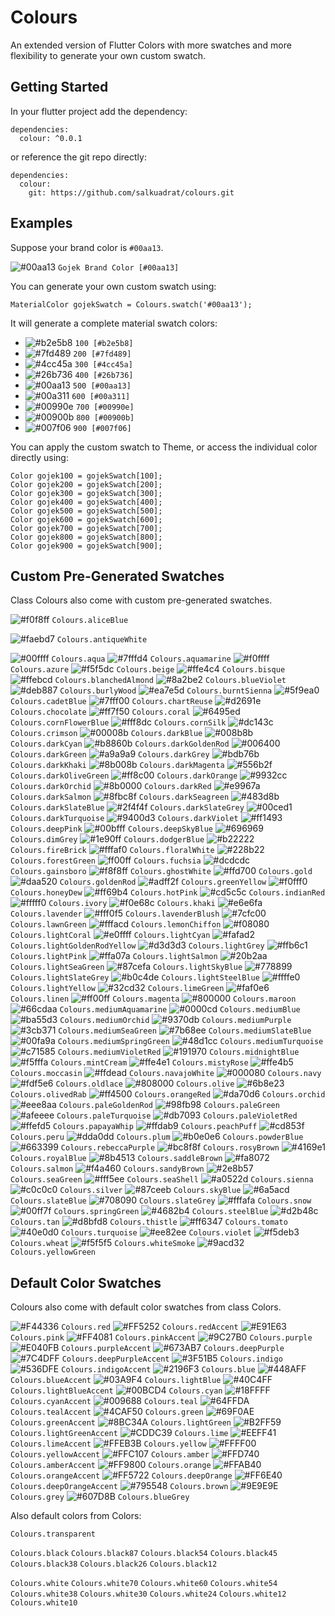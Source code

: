 # Colours

An extended version of Flutter Colors with more swatches and more flexibility to generate your own custom swatch.

## Getting Started

In your flutter project add the dependency:

```
dependencies:
  colour: ^0.0.1
```

or reference the git repo directly:

```
dependencies:
  colour:
    git: https://github.com/salkuadrat/colours.git
```

## Examples

Suppose your brand color is `#00aa13`.

![#00aa13](https://via.placeholder.com/15/00aa13/000000?text=+) `Gojek Brand Color [#00aa13]`

You can generate your own custom swatch using:

```
MaterialColor gojekSwatch = Colours.swatch('#00aa13');
```

It will generate a complete material swatch colors:

- ![#b2e5b8](https://via.placeholder.com/15/b2e5b8/000000?text=+) `100 [#b2e5b8]`
- ![#7fd489](https://via.placeholder.com/15/7fd489/000000?text=+) `200 [#7fd489]`
- ![#4cc45a](https://via.placeholder.com/15/4cc45a/000000?text=+) `300 [#4cc45a]`
- ![#26b736](https://via.placeholder.com/15/26b736/000000?text=+) `400 [#26b736]`
- ![#00aa13](https://via.placeholder.com/15/00aa13/000000?text=+) `500 [#00aa13]`
- ![#00a311](https://via.placeholder.com/15/00a311/000000?text=+) `600 [#00a311]`
- ![#00990e](https://via.placeholder.com/15/00990e/000000?text=+) `700 [#00990e]`
- ![#00900b](https://via.placeholder.com/15/00900b/000000?text=+) `800 [#00900b]`
- ![#007f06](https://via.placeholder.com/15/007f06/000000?text=+) `900 [#007f06]`


You can apply the custom swatch to Theme, or access the individual color directly using:

```
Color gojek100 = gojekSwatch[100];
Color gojek200 = gojekSwatch[200];
Color gojek300 = gojekSwatch[300];
Color gojek400 = gojekSwatch[400];
Color gojek500 = gojekSwatch[500];
Color gojek600 = gojekSwatch[600];
Color gojek700 = gojekSwatch[700];
Color gojek800 = gojekSwatch[800];
Color gojek900 = gojekSwatch[900];
```

## Custom Pre-Generated Swatches

Class Colours also come with custom pre-generated swatches. 

![#f0f8ff](https://via.placeholder.com/15/f0f8ff/000000?text=+) `Colours.aliceBlue`

![#faebd7](https://via.placeholder.com/15/faebd7/000000?text=+) `Colours.antiqueWhite`

![#00ffff](https://via.placeholder.com/15/00ffff/000000?text=+) `Colours.aqua`
![#7fffd4](https://via.placeholder.com/15/7fffd4/000000?text=+) `Colours.aquamarine`
![#f0ffff](https://via.placeholder.com/15/f0ffff/000000?text=+) `Colours.azure`
![#f5f5dc](https://via.placeholder.com/15/f5f5dc/000000?text=+) `Colours.beige`
![#ffe4c4](https://via.placeholder.com/15/ffe4c4/000000?text=+) `Colours.bisque`
![#ffebcd](https://via.placeholder.com/15/ffebcd/000000?text=+) `Colours.blanchedAlmond`
![#8a2be2](https://via.placeholder.com/15/8a2be2/000000?text=+) `Colours.blueViolet`
![#deb887](https://via.placeholder.com/15/deb887/000000?text=+) `Colours.burlyWood`
![#ea7e5d](https://via.placeholder.com/15/ea7e5d/000000?text=+) `Colours.burntSienna`
![#5f9ea0](https://via.placeholder.com/15/5f9ea0/000000?text=+) `Colours.cadetBlue`
![#7fff00](https://via.placeholder.com/15/7fff00/000000?text=+) `Colours.chartReuse`
![#d2691e](https://via.placeholder.com/15/d2691e/000000?text=+) `Colours.chocolate`
![#ff7f50](https://via.placeholder.com/15/ff7f50/000000?text=+) `Colours.coral`
![#6495ed](https://via.placeholder.com/15/6495ed/000000?text=+) `Colours.cornFlowerBlue`
![#fff8dc](https://via.placeholder.com/15/fff8dc/000000?text=+) `Colours.cornSilk`
![#dc143c](https://via.placeholder.com/15/dc143c/000000?text=+) `Colours.crimson`
![#00008b](https://via.placeholder.com/15/00008b/000000?text=+) `Colours.darkBlue`
![#008b8b](https://via.placeholder.com/15/008b8b/000000?text=+) `Colours.darkCyan`
![#b8860b](https://via.placeholder.com/15/b8860b/000000?text=+) `Colours.darkGoldenRod`
![#006400](https://via.placeholder.com/15/006400/000000?text=+) `Colours.darkGreen`
![#a9a9a9](https://via.placeholder.com/15/a9a9a9/000000?text=+) `Colours.darkGrey`
![#bdb76b](https://via.placeholder.com/15/bdb76b/000000?text=+) `Colours.darkKhaki`
![#8b008b](https://via.placeholder.com/15/8b008b/000000?text=+) `Colours.darkMagenta`
![#556b2f](https://via.placeholder.com/15/556b2f/000000?text=+) `Colours.darkOliveGreen`
![#ff8c00](https://via.placeholder.com/15/ff8c00/000000?text=+) `Colours.darkOrange`
![#9932cc](https://via.placeholder.com/15/9932cc/000000?text=+) `Colours.darkOrchid`
![#8b0000](https://via.placeholder.com/15/8b0000/000000?text=+) `Colours.darkRed`
![#e9967a](https://via.placeholder.com/15/e9967a/000000?text=+) `Colours.darkSalmon`
![#8fbc8f](https://via.placeholder.com/15/8fbc8f/000000?text=+) `Colours.darkSeagreen`
![#483d8b](https://via.placeholder.com/15/483d8b/000000?text=+) `Colours.darkSlateBlue`
![#2f4f4f](https://via.placeholder.com/15/2f4f4f/000000?text=+) `Colours.darkSlateGrey`
![#00ced1](https://via.placeholder.com/15/00ced1/000000?text=+) `Colours.darkTurquoise`
![#9400d3](https://via.placeholder.com/15/9400d3/000000?text=+) `Colours.darkViolet`
![#ff1493](https://via.placeholder.com/15/ff1493/000000?text=+) `Colours.deepPink`
![#00bfff](https://via.placeholder.com/15/00bfff/000000?text=+) `Colours.deepSkyBlue`
![#696969](https://via.placeholder.com/15/696969/000000?text=+) `Colours.dimGrey`
![#1e90ff](https://via.placeholder.com/15/1e90ff/000000?text=+) `Colours.dodgerBlue`
![#b22222](https://via.placeholder.com/15/b22222/000000?text=+) `Colours.fireBrick`
![#fffaf0](https://via.placeholder.com/15/fffaf0/000000?text=+) `Colours.floralWhite`
![#228b22](https://via.placeholder.com/15/228b22/000000?text=+) `Colours.forestGreen`
![ff00ff](https://via.placeholder.com/15/ff00ff/000000?text=+) `Colours.fuchsia`
![#dcdcdc](https://via.placeholder.com/15/dcdcdc/000000?text=+) `Colours.gainsboro`
![#f8f8ff](https://via.placeholder.com/15/f8f8ff/000000?text=+) `Colours.ghostWhite`
![#ffd700](https://via.placeholder.com/15/ffd700/000000?text=+) `Colours.gold`
![#daa520](https://via.placeholder.com/15/daa520/000000?text=+) `Colours.goldenRod`
![#adff2f](https://via.placeholder.com/15/adff2f/000000?text=+) `Colours.greenYellow`
![#f0fff0](https://via.placeholder.com/15/f0fff0/000000?text=+) `Colours.honeyDew`
![#ff69b4](https://via.placeholder.com/15/ff69b4/000000?text=+) `Colours.hotPink`
![#cd5c5c](https://via.placeholder.com/15/cd5c5c/000000?text=+) `Colours.indianRed`
![#fffff0](https://via.placeholder.com/15/fffff0/000000?text=+) `Colours.ivory`
![#f0e68c](https://via.placeholder.com/15/f0e68c/000000?text=+) `Colours.khaki`
![#e6e6fa](https://via.placeholder.com/15/e6e6fa/000000?text=+) `Colours.lavender`
![#fff0f5](https://via.placeholder.com/15/fff0f5/000000?text=+) `Colours.lavenderBlush`
![#7cfc00](https://via.placeholder.com/15/7cfc00/000000?text=+) `Colours.lawnGreen`
![#fffacd](https://via.placeholder.com/15/fffacd/000000?text=+) `Colours.lemonChiffon`
![#f08080](https://via.placeholder.com/15/f08080/000000?text=+) `Colours.lightCoral`
![#e0ffff](https://via.placeholder.com/15/e0ffff/000000?text=+) `Colours.lightCyan`
![#fafad2](https://via.placeholder.com/15/fafad2/000000?text=+) `Colours.lightGoldenRodYellow`
![#d3d3d3](https://via.placeholder.com/15/d3d3d3/000000?text=+) `Colours.lightGrey`
![#ffb6c1](https://via.placeholder.com/15/ffb6c1/000000?text=+) `Colours.lightPink`
![#ffa07a](https://via.placeholder.com/15/ffa07a/000000?text=+) `Colours.lightSalmon`
![#20b2aa](https://via.placeholder.com/15/20b2aa/000000?text=+) `Colours.lightSeaGreen`
![#87cefa](https://via.placeholder.com/15/87cefa/000000?text=+) `Colours.lightSkyBlue`
![#778899](https://via.placeholder.com/15/778899/000000?text=+) `Colours.lightSlateGrey`
![#b0c4de](https://via.placeholder.com/15/b0c4de/000000?text=+) `Colours.lightSteelBlue`
![#ffffe0](https://via.placeholder.com/15/ffffe0/000000?text=+) `Colours.lightYellow`
![#32cd32](https://via.placeholder.com/15/32cd32/000000?text=+) `Colours.limeGreen`
![#faf0e6](https://via.placeholder.com/15/faf0e6/000000?text=+) `Colours.linen`
![#ff00ff](https://via.placeholder.com/15/ff00ff/000000?text=+) `Colours.magenta`
![#800000](https://via.placeholder.com/15/800000/000000?text=+) `Colours.maroon`
![#66cdaa](https://via.placeholder.com/15/66cdaa/000000?text=+) `Colours.mediumAquamarine`
![#0000cd](https://via.placeholder.com/15/0000cd/000000?text=+) `Colours.mediumBlue`
![#ba55d3](https://via.placeholder.com/15/ba55d3/000000?text=+) `Colours.mediumOrchid`
![#9370db](https://via.placeholder.com/15/9370db/000000?text=+) `Colours.mediumPurple`
![#3cb371](https://via.placeholder.com/15/3cb371/000000?text=+) `Colours.mediumSeaGreen`
![#7b68ee](https://via.placeholder.com/15/7b68ee/000000?text=+) `Colours.mediumSlateBlue`
![#00fa9a](https://via.placeholder.com/15/00fa9a/000000?text=+) `Colours.mediumSpringGreen`
![#48d1cc](https://via.placeholder.com/15/48d1cc/000000?text=+) `Colours.mediumTurquoise`
![#c71585](https://via.placeholder.com/15/c71585/000000?text=+) `Colours.mediumVioletRed`
![#191970](https://via.placeholder.com/15/191970/000000?text=+) `Colours.midnightBlue`
![#f5fffa](https://via.placeholder.com/15/f5fffa/000000?text=+) `Colours.mintCream`
![#ffe4e1](https://via.placeholder.com/15/ffe4e1/000000?text=+) `Colours.mistyRose`
![#ffe4b5](https://via.placeholder.com/15/ffe4b5/000000?text=+) `Colours.moccasin`
![#ffdead](https://via.placeholder.com/15/ffdead/000000?text=+) `Colours.navajoWhite`
![#000080](https://via.placeholder.com/15/000080/000000?text=+) `Colours.navy`
![#fdf5e6](https://via.placeholder.com/15/fdf5e6/000000?text=+) `Colours.oldlace`
![#808000](https://via.placeholder.com/15/808000/000000?text=+) `Colours.olive`
![#6b8e23](https://via.placeholder.com/15/6b8e23/000000?text=+) `Colours.olivedRab`
![#ff4500](https://via.placeholder.com/15/ff4500/000000?text=+) `Colours.orangeRed`
![#da70d6](https://via.placeholder.com/15/da70d6/000000?text=+) `Colours.orchid`
![#eee8aa](https://via.placeholder.com/15/eee8aa/000000?text=+) `Colours.paleGoldenRod`
![#98fb98](https://via.placeholder.com/15/98fb98/000000?text=+) `Colours.paleGreen`
![#afeeee](https://via.placeholder.com/15/afeeee/000000?text=+) `Colours.paleTurquoise`
![#db7093](https://via.placeholder.com/15/db7093/000000?text=+) `Colours.paleVioletRed`
![#ffefd5](https://via.placeholder.com/15/ffefd5/000000?text=+) `Colours.papayaWhip`
![#ffdab9](https://via.placeholder.com/15/ffdab9/000000?text=+) `Colours.peachPuff`
![#cd853f](https://via.placeholder.com/15/cd853f/000000?text=+) `Colours.peru`
![#dda0dd](https://via.placeholder.com/15/dda0dd/000000?text=+) `Colours.plum`
![#b0e0e6](https://via.placeholder.com/15/b0e0e6/000000?text=+) `Colours.powderBlue`
![#663399](https://via.placeholder.com/15/663399/000000?text=+) `Colours.rebeccaPurple`
![#bc8f8f](https://via.placeholder.com/15/bc8f8f/000000?text=+) `Colours.rosyBrown`
![#4169e1](https://via.placeholder.com/15/4169e1/000000?text=+) `Colours.royalBlue`
![#8b4513](https://via.placeholder.com/15/8b4513/000000?text=+) `Colours.saddleBrown`
![#fa8072](https://via.placeholder.com/15/fa8072/000000?text=+) `Colours.salmon`
![#f4a460](https://via.placeholder.com/15/f4a460/000000?text=+) `Colours.sandyBrown`
![#2e8b57](https://via.placeholder.com/15/2e8b57/000000?text=+) `Colours.seaGreen`
![#fff5ee](https://via.placeholder.com/15/fff5ee/000000?text=+) `Colours.seaShell`
![#a0522d](https://via.placeholder.com/15/a0522d/000000?text=+) `Colours.sienna`
![#c0c0c0](https://via.placeholder.com/15/c0c0c0/000000?text=+) `Colours.silver`
![#87ceeb](https://via.placeholder.com/15/87ceeb/000000?text=+) `Colours.skyBlue`
![#6a5acd](https://via.placeholder.com/15/6a5acd/000000?text=+) `Colours.slateBlue`
![#708090](https://via.placeholder.com/15/708090/000000?text=+) `Colours.slateGrey`
![#fffafa](https://via.placeholder.com/15/fffafa/000000?text=+) `Colours.snow`
![#00ff7f](https://via.placeholder.com/15/00ff7f/000000?text=+) `Colours.springGreen`
![#4682b4](https://via.placeholder.com/15/4682b4/000000?text=+) `Colours.steelBlue`
![#d2b48c](https://via.placeholder.com/15/d2b48c/000000?text=+) `Colours.tan`
![#d8bfd8](https://via.placeholder.com/15/d8bfd8/000000?text=+) `Colours.thistle`
![#ff6347](https://via.placeholder.com/15/ff6347/000000?text=+) `Colours.tomato`
![#40e0d0](https://via.placeholder.com/15/40e0d0/000000?text=+) `Colours.turquoise`
![#ee82ee](https://via.placeholder.com/15/ee82ee/000000?text=+) `Colours.violet`
![#f5deb3](https://via.placeholder.com/15/f5deb3/000000?text=+) `Colours.wheat`
![#f5f5f5](https://via.placeholder.com/15/f5f5f5/000000?text=+) `Colours.whiteSmoke`
![#9acd32](https://via.placeholder.com/15/9acd32/000000?text=+) `Colours.yellowGreen`

## Default Color Swatches

Colours also come with default color swatches from class Colors.

![#F44336](https://via.placeholder.com/15/F44336/000000?text=+) `Colours.red`
![#FF5252](https://via.placeholder.com/15/FF5252/000000?text=+) `Colours.redAccent`
![#E91E63](https://via.placeholder.com/15/E91E63/000000?text=+) `Colours.pink`
![#FF4081](https://via.placeholder.com/15/FF4081/000000?text=+) `Colours.pinkAccent`
![#9C27B0](https://via.placeholder.com/15/9C27B0/000000?text=+) `Colours.purple`
![#E040FB](https://via.placeholder.com/15/E040FB/000000?text=+) `Colours.purpleAccent`
![#673AB7](https://via.placeholder.com/15/673AB7/000000?text=+) `Colours.deepPurple`
![#7C4DFF](https://via.placeholder.com/15/7C4DFF/000000?text=+) `Colours.deepPurpleAccent`
![#3F51B5](https://via.placeholder.com/15/3F51B5/000000?text=+) `Colours.indigo`
![#536DFE](https://via.placeholder.com/15/536DFE/000000?text=+) `Colours.indigoAccent`
![#2196F3](https://via.placeholder.com/15/2196F3/000000?text=+) `Colours.blue`
![#448AFF](https://via.placeholder.com/15/448AFF/000000?text=+) `Colours.blueAccent`
![#03A9F4](https://via.placeholder.com/15/03A9F4/000000?text=+) `Colours.lightBlue`
![#40C4FF](https://via.placeholder.com/15/40C4FF/000000?text=+) `Colours.lightBlueAccent`
![#00BCD4](https://via.placeholder.com/15/00BCD4/000000?text=+) `Colours.cyan`
![#18FFFF](https://via.placeholder.com/15/18FFFF/000000?text=+) `Colours.cyanAccent`
![#009688](https://via.placeholder.com/15/009688/000000?text=+) `Colours.teal`
![#64FFDA](https://via.placeholder.com/15/64FFDA/000000?text=+) `Colours.tealAccent`
![#4CAF50](https://via.placeholder.com/15/4CAF50/000000?text=+) `Colours.green`
![#69F0AE](https://via.placeholder.com/15/69F0AE/000000?text=+) `Colours.greenAccent`
![#8BC34A](https://via.placeholder.com/15/8BC34A/000000?text=+) `Colours.lightGreen`
![#B2FF59](https://via.placeholder.com/15/B2FF59/000000?text=+) `Colours.lightGreenAccent`
![#CDDC39](https://via.placeholder.com/15/CDDC39/000000?text=+) `Colours.lime`
![#EEFF41](https://via.placeholder.com/15/EEFF41/000000?text=+) `Colours.limeAccent`
![#FFEB3B](https://via.placeholder.com/15/FFEB3B/000000?text=+) `Colours.yellow`
![#FFFF00](https://via.placeholder.com/15/FFFF00/000000?text=+) `Colours.yellowAccent`
![#FFC107](https://via.placeholder.com/15/FFC107/000000?text=+) `Colours.amber`
![#FFD740](https://via.placeholder.com/15/FFD740/000000?text=+) `Colours.amberAccent`
![#FF9800](https://via.placeholder.com/15/FF9800/000000?text=+) `Colours.orange`
![#FFAB40](https://via.placeholder.com/15/FFAB40/000000?text=+) `Colours.orangeAccent`
![#FF5722](https://via.placeholder.com/15/FF5722/000000?text=+) `Colours.deepOrange`
![#FF6E40](https://via.placeholder.com/15/FF6E40/000000?text=+) `Colours.deepOrangeAccent`
![#795548](https://via.placeholder.com/15/795548/000000?text=+) `Colours.brown`
![#9E9E9E](https://via.placeholder.com/15/9E9E9E/000000?text=+) `Colours.grey`
![#607D8B](https://via.placeholder.com/15/607D8B/000000?text=+) `Colours.blueGrey`

Also default colors from Colors:

`Colours.transparent`

`Colours.black`
`Colours.black87`
`Colours.black54`
`Colours.black45`
`Colours.black38`
`Colours.black26`
`Colours.black12`

`Colours.white`
`Colours.white70`
`Colours.white60`
`Colours.white54`
`Colours.white38`
`Colours.white30`
`Colours.white24`
`Colours.white12`
`Colours.white10`